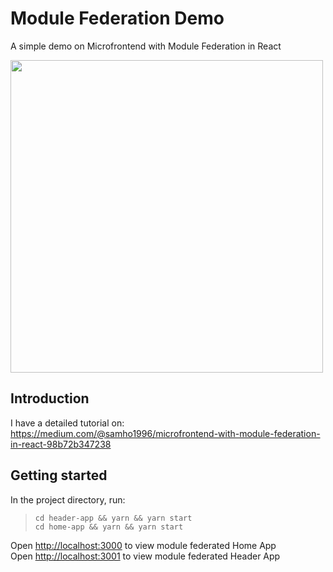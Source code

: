 # Module Federation Demo

A simple demo on Microfrontend with Module Federation in React

<img src="https://user-images.githubusercontent.com/19681625/221417269-59fb9cb9-2d8a-4e05-8a54-562679aec22b.png" width="500" />

## Introduction

I have a detailed tutorial on: https://medium.com/@samho1996/microfrontend-with-module-federation-in-react-98b72b347238

## Getting started

In the project directory, run:

> ```
> cd header-app && yarn && yarn start
> cd home-app && yarn && yarn start
> ```

Open [http://localhost:3000](http://localhost:3000) to view module federated Home App\
Open [http://localhost:3001](http://localhost:3000) to view module federated Header App
